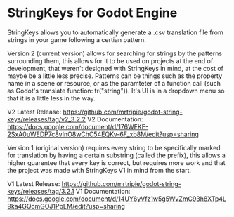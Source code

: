 # StringKeys for Godot Engine
StringKeys allows you to automatically generate a .csv translation file from strings in your game following a certian pattern.


Version 2 (current version) allows for searching for strings by the patterns surrounding them, this allows for it to be used on projects at the end of development, that weren't designed with StringKeys in mind, at the cost of maybe be a little less precise. Patterns can be things such as the property name in a scene or resource, or as the paramteter of a function call (such as Godot's translate function: tr("string")). It's UI is in a dropdown menu so that it is a little less in the way.

V2 Latest Release: https://github.com/mrtripie/godot-string-keys/releases/tag/v2_3.2.2
V2 Documentation: https://docs.google.com/document/d/176WFKE-2SxA0uWEDP7c8vInO8wChC54EQKv-6F_xb8M/edit?usp=sharing



Version 1 (original version) requires every string to be specifically marked for translation by having a certain substring (called the prefix), this allows a higher guarentee that every key is correct, but requires more work and that the project was made with StringKeys V1 in mind from the start.

V1 Latest Release: https://github.com/mrtripie/godot-string-keys/releases/tag/3.2.1
V1 Documentation: https://docs.google.com/document/d/14UY6yVfz1w5g5WvZmC93h8XTp4L9ka4GQcmGOJ1PpEM/edit?usp=sharing
